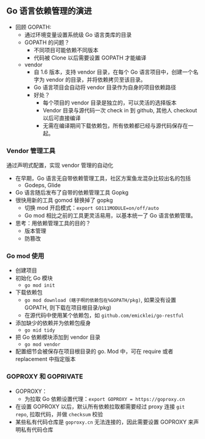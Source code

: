 ## Go 语言依赖管理的演进
- 回顾 GOPATH:
	- 通过环境变量设置系统级 Go 语言类库的目录
	- GOPATH 的问题？
		- 不同项目可能依赖不同版本
		- 代码被 Clone 以后需要设置 GOPATH 才能编译
	- vendor
		- 自 1.6 版本，支持 vendor 目录，在每个 Go 语言项目中，创建一个名字为 vendor 的目录，并将依赖拷贝至该目录。
		- Go 语言项目会自动将 vendor 目录作为自身的项目依赖路径
		- 好处？
			- 每个项目的 vendor 目录是独立的，可以灵活的选择版本
			- Vendor 目录与源代码一次 check in 到 github, 其他人 checkout 以后可直接编译
			- 无需在编译期间下载依赖包，所有依赖都已经与源代码保存在一起。

### Vendor 管理工具

通过声明式配置，实现 vendor 管理的自动化

- 在早期，Go 语言无自带依赖管理工具，社区方案鱼龙混杂比较出名的包括
	- Godeps, Glide
- Go 语言随后发布了自带的依赖管理工具 Gopkg
- 很快用新的工具 gomod 替换掉了 gopkg 
	- 切换 mod 开启模式：`export GO111MODULE=on/off/auto`
	- Go mod 相比之前的工具更灵活易用，以基本统一了 Go 语言依赖管理。
- 思考：用依赖管理工具的目的？
	- 版本管理
	- 防篡改

### Go mod 使用

- 创建项目
- 初始化 Go 模块
	- `go mod init`
- 下载依赖包
	- `go mod download (瞎子啊的依赖包在%GOPATH/pkg)`, 如果没有设置 GOPATH, 则下载在项目根目录/pkg)
	- 在源代码中使用某个依赖包，如 `github.com/emicklei/go-restful`
- 添加缺少的依赖并为依赖包瘦身
	- `go mid tidy`
- 把 Go 依赖模块添加到 vendor 目录
	- `go mod vendor`
- 配置细节会被保存在项目根目录的 go. Mod 中，可在 require 或者 replacement 中指定版本

### GOPROXY 和 GOPRIVATE

- GOPROXY：
	- 为拉取 Go 依赖设置代理：`export GOPROXY = https://goproxy.cn`
- 在设置 GOPROXY 以后，默认所有依赖拉取都需要经过 proxy 连接 `git repo`, 拉取代码，并做 `checksum` 校验
- 某些私有代码仓库是 `goproxy.cn` 无法连接的，因此需要设置 GOPROXY 来声明私有代码仓库
